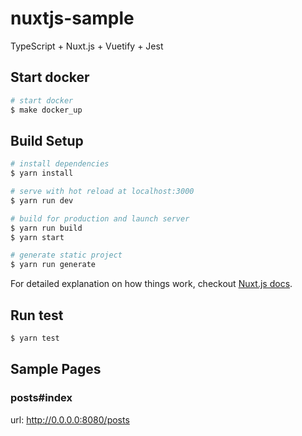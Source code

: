 # nuxtjs-sample

TypeScript + Nuxt.js + Vuetify + Jest

## Start docker

```bash
# start docker
$ make docker_up
```

## Build Setup

``` bash
# install dependencies
$ yarn install

# serve with hot reload at localhost:3000
$ yarn run dev

# build for production and launch server
$ yarn run build
$ yarn start

# generate static project
$ yarn run generate
```

For detailed explanation on how things work, checkout [Nuxt.js docs](https://nuxtjs.org).

## Run test

```bash
$ yarn test
```

## Sample Pages
### posts#index
url: http://0.0.0.0:8080/posts

